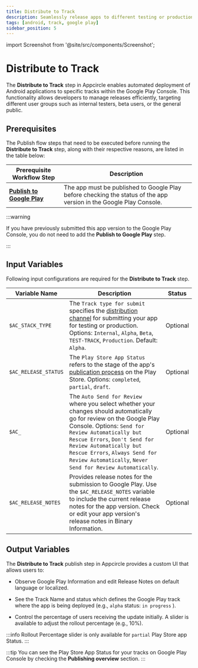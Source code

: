 ```yaml
---
title: Distribute to Track
description: Seamlessly release apps to different testing or production tracks via Google Play Console.
tags: [android, track, google play]
sidebar_position: 5
---
```


import Screenshot from '@site/src/components/Screenshot';

# Distribute to Track

The **Distribute to Track** step in Appcircle enables automated deployment of Android applications to specific tracks within the Google Play Console. This functionality allows developers to manage releases efficiently, targeting different user groups such as internal testers, beta users, or the general public.

## Prerequisites

The Publish flow steps that need to be executed before running the **Distribute to Track** step, along with their respective reasons, are listed in the table below:

| Prerequisite Workflow Step                                                                          | Description                                                                                             |
|------------------------------------------------------------------------------------------------------------|---------------------------------------------------------------------------------------------------------|
| [**Publish to Google Play**](/publish-integrations/android-publish-integrations/publish-to-google-play) | The app must be published to Google Play before checking the status of the app version in the Google Play Console. |

<Screenshot url='https://cdn.appcircle.io/docs/assets/BE4602-track1.png'/>

:::warning

If you have previously submitted this app version to the Google Play Console, you do not need to add the **Publish to Google Play** step.

:::

## Input Variables

Following input configurations are required for the **Distribute to Track** step.

<Screenshot url='https://cdn.appcircle.io/docs/assets/BE4602-track.png'/>

| Variable Name        | Description                                                                                                                                                                                                                                                     | Status    |
| -------------------- |-----------------------------------------------------------------------------------------------------------------------------------------------------------------------------------------------------------------------------------------------------------------| --------- |
| `$AC_STACK_TYPE`     | The `Track type for submit` specifies the [distribution channel](https://developers.google.com/android-publisher/tracks) for submitting your app for testing or production. Options: `Internal`, `Alpha`, `Beta`, `TEST-TRACK`, `Production`. Default: `Alpha`. | Optional |
| `$AC_RELEASE_STATUS` | The `Play Store App Status` refers to the stage of the app's [publication process](https://support.google.com/googleplay/android-developer/answer/9859751?hl=en#zippy=%2Capp-status) on the Play Store. Options: `completed`, `partial`, `draft`.               | Optional  |
| `$AC_` | The `Auto Send for Review` where you select whether your changes should automatically go for review on the Google Play Console. Options: `Send for Review Automatically but Rescue Errors`, `Don't Send for Review Automatically but Rescue Errors`, `Always Send for Review Automatically`, `Never Send for Review Automatically`.                               | Optional  |
| `$AC_RELEASE_NOTES`  | Provides release notes for the submission to Google Play. Use the `$AC_RELEASE_NOTES` variable to include the current release notes for the app version. Check or edit your app version's release notes in Binary Information.                                  | Optional  |



## Output Variables

The **Distribute to Track** publish step in Appcircle provides a custom UI that allows users to:

- Observe Google Play Information and edit Release Notes on default language or localized.

- See the Track Name and status which defines the Google Play track where the app is being deployed (e.g., `alpha` status: `in progress` ).

- Control the percentage of users receiving the update initially. A slider is available to adjust the rollout percentage (e.g., 10%).

:::info
Rollout Percentage slider is only available for `partial` Play Store app Status.
:::

<Screenshot url='https://cdn.appcircle.io/docs/assets/BE4602-track2.png'/>

:::tip 
You can see the Play Store App Status for your tracks on Google Play Console by checking the **Publishing overview** section.
:::

<Screenshot url='https://cdn.appcircle.io/docs/assets/BE4602-track3.png'/>
